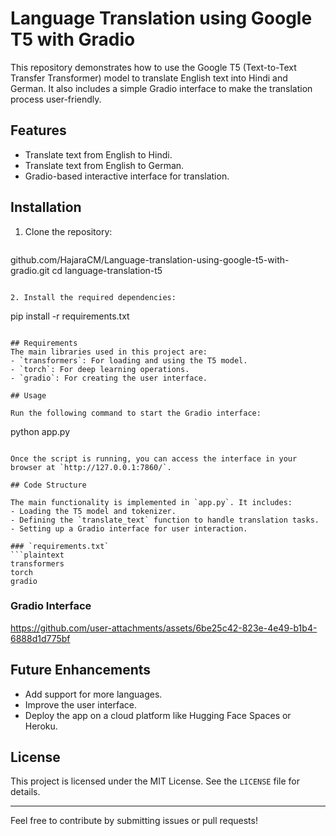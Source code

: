 # Language Translation using Google T5 with Gradio

This repository demonstrates how to use the Google T5 (Text-to-Text Transfer Transformer) model to translate English text into Hindi and German. It also includes a simple Gradio interface to make the translation process user-friendly.

## Features
- Translate text from English to Hindi.
- Translate text from English to German.
- Gradio-based interactive interface for translation.

## Installation

1. Clone the repository:
   ```
  github.com/HajaraCM/Language-translation-using-google-t5-with-gradio.git
   cd language-translation-t5
   ```

2. Install the required dependencies:
   ```
   pip install -r requirements.txt
   ```

## Requirements
The main libraries used in this project are:
- `transformers`: For loading and using the T5 model.
- `torch`: For deep learning operations.
- `gradio`: For creating the user interface.

## Usage

Run the following command to start the Gradio interface:
```
python app.py
```

Once the script is running, you can access the interface in your browser at `http://127.0.0.1:7860/`.

## Code Structure

The main functionality is implemented in `app.py`. It includes:
- Loading the T5 model and tokenizer.
- Defining the `translate_text` function to handle translation tasks.
- Setting up a Gradio interface for user interaction.

### `requirements.txt`
```plaintext
transformers
torch
gradio
```



### Gradio Interface


https://github.com/user-attachments/assets/6be25c42-823e-4e49-b1b4-6888d1d775bf

## Future Enhancements
- Add support for more languages.
- Improve the user interface.
- Deploy the app on a cloud platform like Hugging Face Spaces or Heroku.

## License
This project is licensed under the MIT License. See the `LICENSE` file for details.

---

Feel free to contribute by submitting issues or pull requests!
